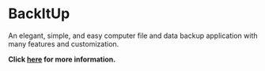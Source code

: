 # BackItUp
An elegant, simple, and easy computer file and data backup application with many features and customization.

**Click [here](https://petersoj.github.io/BackItUp/) for more information.**